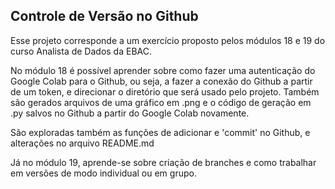 ## **Controle de Versão no Github**

Esse projeto corresponde a um exercício proposto pelos módulos 18 e 19 do curso Analista de Dados da EBAC. 

No módulo 18 é possível aprender sobre como fazer uma autenticação do Google Colab para o Github, ou seja, a fazer a conexão do Github a partir de um token,  e direcionar o diretório que será usado pelo projeto. Também são gerados arquivos de uma gráfico em .png e o código de geração em .py salvos no Github a partir do Google Colab novamente.

São exploradas também as funções de adicionar e 'commit' no Github, e alterações no arquivo README.md

Já no módulo 19, aprende-se sobre criação de branches e como trabalhar em versões de modo individual ou em grupo.
